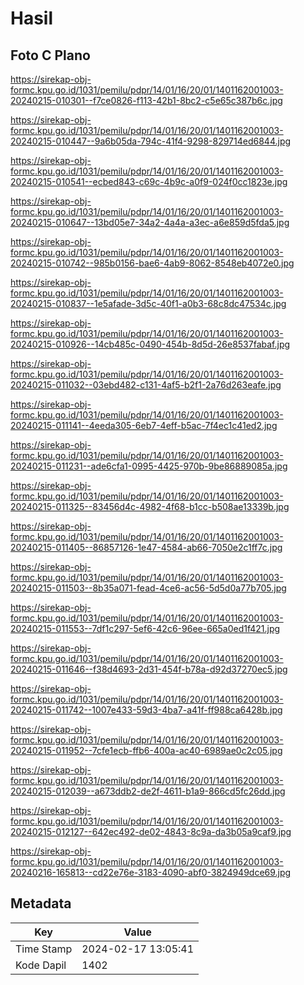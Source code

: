 # Hasil

## Foto C Plano

https://sirekap-obj-formc.kpu.go.id/1031/pemilu/pdpr/14/01/16/20/01/1401162001003-20240215-010301--f7ce0826-f113-42b1-8bc2-c5e65c387b6c.jpg

https://sirekap-obj-formc.kpu.go.id/1031/pemilu/pdpr/14/01/16/20/01/1401162001003-20240215-010447--9a6b05da-794c-41f4-9298-829714ed6844.jpg

https://sirekap-obj-formc.kpu.go.id/1031/pemilu/pdpr/14/01/16/20/01/1401162001003-20240215-010541--ecbed843-c69c-4b9c-a0f9-024f0cc1823e.jpg

https://sirekap-obj-formc.kpu.go.id/1031/pemilu/pdpr/14/01/16/20/01/1401162001003-20240215-010647--13bd05e7-34a2-4a4a-a3ec-a6e859d5fda5.jpg

https://sirekap-obj-formc.kpu.go.id/1031/pemilu/pdpr/14/01/16/20/01/1401162001003-20240215-010742--985b0156-bae6-4ab9-8062-8548eb4072e0.jpg

https://sirekap-obj-formc.kpu.go.id/1031/pemilu/pdpr/14/01/16/20/01/1401162001003-20240215-010837--1e5afade-3d5c-40f1-a0b3-68c8dc47534c.jpg

https://sirekap-obj-formc.kpu.go.id/1031/pemilu/pdpr/14/01/16/20/01/1401162001003-20240215-010926--14cb485c-0490-454b-8d5d-26e8537fabaf.jpg

https://sirekap-obj-formc.kpu.go.id/1031/pemilu/pdpr/14/01/16/20/01/1401162001003-20240215-011032--03ebd482-c131-4af5-b2f1-2a76d263eafe.jpg

https://sirekap-obj-formc.kpu.go.id/1031/pemilu/pdpr/14/01/16/20/01/1401162001003-20240215-011141--4eeda305-6eb7-4eff-b5ac-7f4ec1c41ed2.jpg

https://sirekap-obj-formc.kpu.go.id/1031/pemilu/pdpr/14/01/16/20/01/1401162001003-20240215-011231--ade6cfa1-0995-4425-970b-9be86889085a.jpg

https://sirekap-obj-formc.kpu.go.id/1031/pemilu/pdpr/14/01/16/20/01/1401162001003-20240215-011325--83456d4c-4982-4f68-b1cc-b508ae13339b.jpg

https://sirekap-obj-formc.kpu.go.id/1031/pemilu/pdpr/14/01/16/20/01/1401162001003-20240215-011405--86857126-1e47-4584-ab66-7050e2c1ff7c.jpg

https://sirekap-obj-formc.kpu.go.id/1031/pemilu/pdpr/14/01/16/20/01/1401162001003-20240215-011503--8b35a071-fead-4ce6-ac56-5d5d0a77b705.jpg

https://sirekap-obj-formc.kpu.go.id/1031/pemilu/pdpr/14/01/16/20/01/1401162001003-20240215-011553--7df1c297-5ef6-42c6-96ee-665a0ed1f421.jpg

https://sirekap-obj-formc.kpu.go.id/1031/pemilu/pdpr/14/01/16/20/01/1401162001003-20240215-011646--f38d4693-2d31-454f-b78a-d92d37270ec5.jpg

https://sirekap-obj-formc.kpu.go.id/1031/pemilu/pdpr/14/01/16/20/01/1401162001003-20240215-011742--1007e433-59d3-4ba7-a41f-ff988ca6428b.jpg

https://sirekap-obj-formc.kpu.go.id/1031/pemilu/pdpr/14/01/16/20/01/1401162001003-20240215-011952--7cfe1ecb-ffb6-400a-ac40-6989ae0c2c05.jpg

https://sirekap-obj-formc.kpu.go.id/1031/pemilu/pdpr/14/01/16/20/01/1401162001003-20240215-012039--a673ddb2-de2f-4611-b1a9-866cd5fc26dd.jpg

https://sirekap-obj-formc.kpu.go.id/1031/pemilu/pdpr/14/01/16/20/01/1401162001003-20240215-012127--642ec492-de02-4843-8c9a-da3b05a9caf9.jpg

https://sirekap-obj-formc.kpu.go.id/1031/pemilu/pdpr/14/01/16/20/01/1401162001003-20240216-165813--cd22e76e-3183-4090-abf0-3824949dce69.jpg


## Metadata

| Key        | Value               |
| ---------- | ------------------- |
| Time Stamp | 2024-02-17 13:05:41 |
| Kode Dapil | 1402                |



